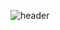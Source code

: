 ![header](https://capsule-render.vercel.app/api?type=waving&color=007fff&height=300&section=header&fontColor=ffccff&text=Anzure&fontSize=100)

